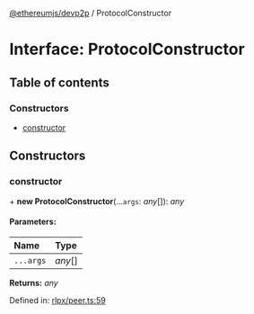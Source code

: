 [@ethereumjs/devp2p](../README.md) / ProtocolConstructor

# Interface: ProtocolConstructor

## Table of contents

### Constructors

- [constructor](protocolconstructor.md#constructor)

## Constructors

### constructor

\+ **new ProtocolConstructor**(...`args`: *any*[]): *any*

#### Parameters:

Name | Type |
:------ | :------ |
`...args` | *any*[] |

**Returns:** *any*

Defined in: [rlpx/peer.ts:59](https://github.com/ethereumjs/ethereumjs-monorepo/blob/master/packages/devp2p/src/rlpx/peer.ts#L59)
